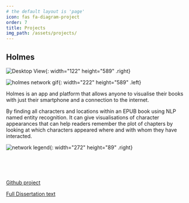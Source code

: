 ```yaml
---
# the default layout is 'page'
icon: fas fa-diagram-project
order: 7
title: Projects
img_path: /assets/projects/
---
```



## Holmes  <i class="fa-brands fa-android"></i>  <i class="fa-brands fa-docker"></i>

![Desktop View](/holmes/holmes_icon.png){: width="122" height="589"  .right}

![holmes network gif](/holmes/network.gif){: width="222" height="589"  .left}

Holmes is an app and platform that allows anyone to visualise their books with just their smartphone and a connection to the internet. 

By finding all characters and locations within an EPUB book using NLP named entity recognition. It can give visualisations of character appearances that can help readers remember the plot of chapters by looking at which characters appeared where and with whom they have interacted.

![network legend](/holmes/CharacterNetworkDiagram.png){: width="272" height="89"  .right}

<br>
<br>
<br>

<i class="fa-brands fa-github"></i> [Github project](https://github.com/RomanPodkovyrin/Holmes)

<i class="fa-solid fa-book"></i> [Full Dissertation text](https://github.com/RomanPodkovyrin/Holmes/blob/master/.pdf/UoB_Roman_Podkovyrin_Final_Year_Project.pdf)

